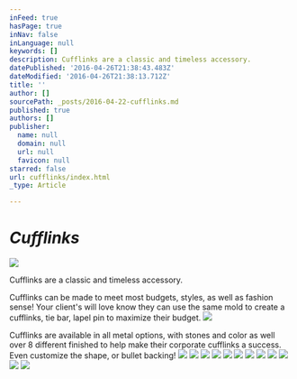 ```yaml
---
inFeed: true
hasPage: true
inNav: false
inLanguage: null
keywords: []
description: Cufflinks are a classic and timeless accessory.
datePublished: '2016-04-26T21:38:43.483Z'
dateModified: '2016-04-26T21:38:13.712Z'
title: ''
author: []
sourcePath: _posts/2016-04-22-cufflinks.md
published: true
authors: []
publisher:
  name: null
  domain: null
  url: null
  favicon: null
starred: false
url: cufflinks/index.html
_type: Article

---
```

# _Cufflinks_
![](https://the-grid-user-content.s3-us-west-2.amazonaws.com/a66de749-7ec6-4e49-9bcc-564b2be26018.jpg)

Cufflinks are a classic and timeless accessory.

Cufflinks can be made to meet most budgets, styles, as well as fashion sense! Your client's will love know they can use the same mold to create a cufflinks, tie bar, lapel pin to maximize their budget.
![](https://the-grid-user-content.s3-us-west-2.amazonaws.com/f628d212-324e-4713-baba-22c3ac18a40f.jpg)

Cufflinks are available in all metal options, with stones and color as well over 8 different finished to help make their corporate cufflinks a success. Even customize the shape, or bullet backing!
![](https://the-grid-user-content.s3-us-west-2.amazonaws.com/5d935e6e-9779-4ae8-b9e8-335bbf695d0f.jpg)
![](https://the-grid-user-content.s3-us-west-2.amazonaws.com/50713c55-a9e2-4817-8622-a68f8705ef0f.jpg)
![](https://the-grid-user-content.s3-us-west-2.amazonaws.com/c9729b61-09ee-4f5e-9026-15a5af694834.jpg)
![](https://the-grid-user-content.s3-us-west-2.amazonaws.com/89fee19f-b869-4755-8267-1c8620cb4f38.jpg)
![](https://the-grid-user-content.s3-us-west-2.amazonaws.com/625c7b1e-1dcb-4425-9e5f-a33d995e7740.jpg)
![](https://the-grid-user-content.s3-us-west-2.amazonaws.com/bbe0700f-c100-439d-b5fc-efb70acf849c.jpg)
![](https://the-grid-user-content.s3-us-west-2.amazonaws.com/cdb82b75-dfe4-4d3b-bdc9-bb2b07204fbe.jpg)
![](https://the-grid-user-content.s3-us-west-2.amazonaws.com/783599be-5fba-4e5d-a2d9-0e1e02ea1e0f.jpg)
![](https://the-grid-user-content.s3-us-west-2.amazonaws.com/7ef6a1d9-5f46-4750-b44e-0e105f4dd874.jpg)
![](https://the-grid-user-content.s3-us-west-2.amazonaws.com/0388c463-bafb-4585-8ddf-f3b4982d5ef7.jpg)
![](https://the-grid-user-content.s3-us-west-2.amazonaws.com/d19c6c6c-4b40-498e-b6d4-cfeccaaebb96.jpg)
![](https://the-grid-user-content.s3-us-west-2.amazonaws.com/64411daa-ab51-492b-8aca-b24f7f17c6a8.jpg)